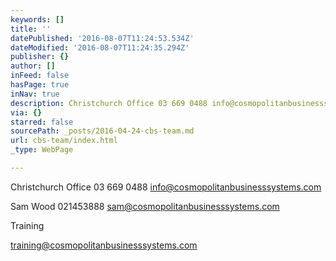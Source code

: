 ```yaml
---
keywords: []
title: ''
datePublished: '2016-08-07T11:24:53.534Z'
dateModified: '2016-08-07T11:24:35.294Z'
publisher: {}
author: []
inFeed: false
hasPage: true
inNav: true
description: Christchurch Office 03 669 0488 info@cosmopolitanbusinesssystems.com
via: {}
starred: false
sourcePath: _posts/2016-04-24-cbs-team.md
url: cbs-team/index.html
_type: WebPage

---
```

Christchurch Office 03 669 0488 [info@cosmopolitanbusinesssystems.com][0]

Sam Wood 021453888 [sam@cosmopolitanbusinesssystems.com][1]

Training 

[training@cosmopolitanbusinesssystems.com][2]

[0]: mailto:info@cosmopolitanbusinesssystems.com
[1]: mailto:sam@cosmopolitanbusinesssystems.com
[2]: http://mailto:%20CBS%20%26lt%3Btraining@cosmopolitanbusinesssystems.com>/